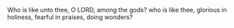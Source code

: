 Who is like unto thee, O LORD, among the gods? who is like thee, glorious in holiness, fearful in praises, doing wonders?
